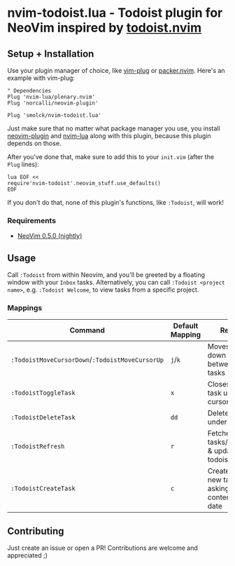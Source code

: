 # nvim-todoist.lua - Todoist plugin for NeoVim inspired by [todoist.nvim](https://github.com/romgrk/todoist.nvim)

## Setup + Installation

Use your plugin manager of choice, like [vim-plug](junegunn/vim-plug) or
[packer.nvim](wbthomason/packer.nvim). Here's an example with vim-plug:

```vim
" Dependencies
Plug 'nvim-lua/plenary.nvim'
Plug 'norcalli/neovim-plugin'

Plug 'smolck/nvim-todoist.lua'
```

Just make sure that no matter what package manager you use, you install
[neovim-plugin](https://github.com/norcalli/neovim-plugin) and [nvim-lua](https://github.com/nvim-lua/plenary.nvim) along with this plugin, because this plugin depends on those.

After you've done that, make sure to add this to your `init.vim` (after the `Plug` lines):

```vim
lua EOF <<
require'nvim-todoist'.neovim_stuff.use_defaults()
EOF
```

If you don't do that, none of this plugin's functions, like `:Todoist`, will work!

### Requirements
* [NeoVim 0.5.0 (nightly)](https://github.com/neovim/neovim/releases/tag/nightly)

## Usage

Call `:Todoist` from within Neovim, and you'll be greeted by a floating window with your `Inbox` tasks. Alternatively, you can call `:Todoist <project name>`, e.g. `:Todoist Welcome`, to view tasks from a specific project.

### Mappings
| Command                                         | Default Mapping | Result                                                 |
|-------------------------------------------------|-----------------|--------------------------------------------------------|
| `:TodoistMoveCursorDown`/`:TodoistMoveCursorUp` | `j`/`k`         | Moves up and down between tasks                        |
| `:TodoistToggleTask`                            | `x`             | Closes/opens task under cursor                         |
| `:TodoistDeleteTask`                            | `dd`            | Deletes task under cursor                              |
| `:TodoistRefresh`                               | `r`             | Fetches latest tasks/projects & updates todoist buffer |
| `:TodoistCreateTask`                            | `c`             | Creates a new task after asking for content & date     |


## Contributing

Just create an issue or open a PR! Contributions are welcome and appreciated ;)